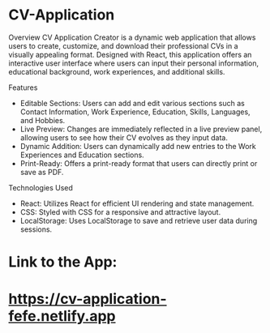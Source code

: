 # CV-Application

Overview
CV Application Creator is a dynamic web application that allows users to create, customize, and download their professional CVs in a visually appealing format. Designed with React, this application offers an interactive user interface where users can input their personal information, educational background, work experiences, and additional skills.

Features
- Editable Sections: Users can add and edit various sections such as Contact Information, Work Experience, Education, Skills, Languages, and Hobbies.
- Live Preview: Changes are immediately reflected in a live preview panel, allowing users to see how their CV evolves as they input data.
- Dynamic Addition: Users can dynamically add new entries to the Work Experiences and Education sections.
- Print-Ready: Offers a print-ready format that users can directly print or save as PDF.

Technologies Used
- React: Utilizes React for efficient UI rendering and state management.
- CSS: Styled with CSS for a responsive and attractive layout.
- LocalStorage: Uses LocalStorage to save and retrieve user data during sessions.

# Link to the App:
# https://cv-application-fefe.netlify.app
